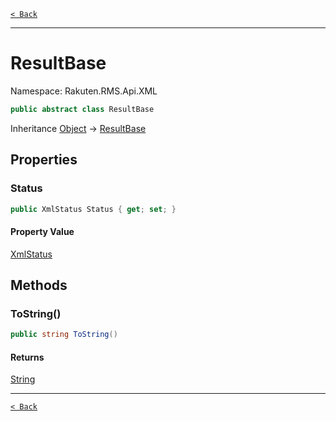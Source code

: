 [`< Back`](./)

---

# ResultBase

Namespace: Rakuten.RMS.Api.XML

```csharp
public abstract class ResultBase
```

Inheritance [Object](https://docs.microsoft.com/en-us/dotnet/api/system.object) → [ResultBase](./rakuten.rms.api.xml.resultbase)

## Properties

### **Status**

```csharp
public XmlStatus Status { get; set; }
```

#### Property Value

[XmlStatus](./rakuten.rms.api.xml.xmlstatus)<br>

## Methods

### **ToString()**

```csharp
public string ToString()
```

#### Returns

[String](https://docs.microsoft.com/en-us/dotnet/api/system.string)<br>

---

[`< Back`](./)
